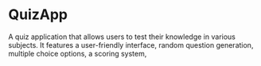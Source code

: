 # QuizApp
A quiz application that allows users to test their knowledge in various subjects. It features a user-friendly interface, random question generation, multiple choice options, a scoring system,
